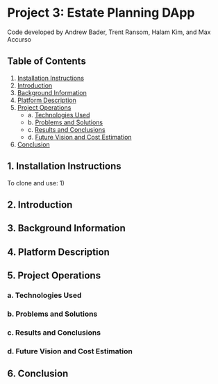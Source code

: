 # Project 3: Estate Planning DApp

Code developed by Andrew Bader, Trent Ransom, Halam Kim, and Max Accurso

## Table of Contents
1. [Installation Instructions](#Installation)
2. [Introduction](#Introduction)
3. [Background Information](#Background)
4. [Platform Description](#Platform)
5. [Project Operations](#Operations)
    - a. [Technologies Used](#Technologies)
    - b. [Problems and Solutions](#Problems)
    - c. [Results and Conclusions](#Results)
    - d. [Future Vision and Cost Estimation](#Future)
6. [Conclusion](#Conclusion)

## 1. Installation Instructions <a name="Installation"></a>

To clone and use:
1)

## 2. Introduction <a name="Introduction"></a>

## 3. Background Information <a name="Platform"></a>

## 4. Platform Description <a name="Platform"></a>

## 5. Project Operations <a name="Operations"></a>

### a. Technologies Used <a name="Technologies"></a>

### b. Problems and Solutions <a name="Problems"></a>

### c. Results and Conclusions <a name="Results"></a>

### d. Future Vision and Cost Estimation <a name="Future"></a>

## 6. Conclusion <a name="Conclusion"></a>